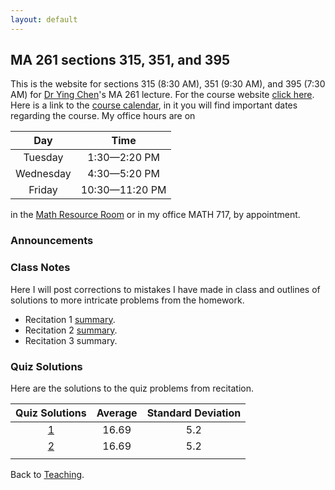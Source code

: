 ```yaml
---
layout: default
---
```


## [](#course) MA 261 sections 315, 351, and 395
This is the website for sections 315 (8:30 AM), 351 (9:30 AM), and 395 (7:30 AM)
for [Dr Ying Chen](https://www.math.purdue.edu/~chen1447/)'s MA 261 lecture. For
the course website [click here](https://www.math.purdue.edu/MA261). Here is a
link to the [course
calendar](https://www.math.purdue.edu/~chenjk/261-F18-calendar.html), in it you
will find important dates regarding the course. My office hours are on

  | Day       | Time           |
  | :-------: | :------------: |
  | Tuesday   | 1:30—2:20 PM   |
  | Wednesday | 4:30—5:20 PM   |
  | Friday    | 10:30—11:20 PM |
  
  in the [Math Resource
  Room](https://www.math.purdue.edu/academic/courses/helproom) or in my office
  MATH 717, by appointment.

### [](#announce) Announcements

### [](#notes) Class Notes
Here I will post corrections to mistakes I have made in class and outlines of
solutions to more intricate problems from the homework.

* Recitation 1 [summary](notes/rec-1).
* Recitation 2 [summary](notes/rec-2).
* Recitation 3 summary.

### [](#sols) Quiz Solutions
Here are the solutions to the quiz problems from recitation.

| Quiz Solutions                | Average    | Standard Deviation    |
| :---------------------------: | :--------: | :-------------------: |
| [1](quizzes/MA261_Quiz_1.pdf) | 16.69      | 5.2                   |
| [2](quizzes/MA261_Quiz_2.pdf) | 16.69      | 5.2                   |
|                               |            |                       |

Back to [Teaching](../#-teaching).
